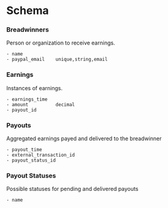 # Schema

### Breadwinners

Person or organization to receive earnings.

```
- name
- paypal_email    unique,string,email
```

### Earnings

Instances of earnings.

```
- earnings_time
- amount          decimal
- payout_id
```

### Payouts

Aggregated earnings payed and delivered to the breadwinner

```
- payout_time
- external_transaction_id
- payout_status_id
```

### Payout Statuses

Possible statuses for pending and delivered payouts

```
- name
```


